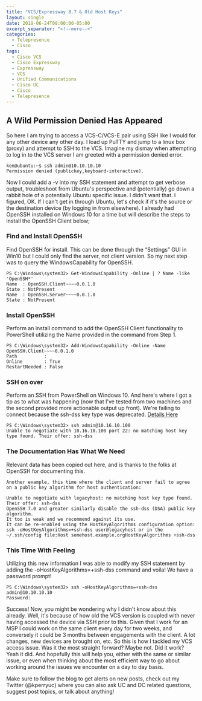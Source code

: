 ```yaml
---
title: "VCS/Expressway 8.7 & Old Host Keys"
layout: single
date: 2019-06-24T08:00:00-05:00
excerpt_separator: "<!--more-->"
categories:
  - Telepresence
  - Cisco
tags:
  - Cisco VCS
  - Cisco Expressway
  - Expressway
  - VCS
  - Unified Communications
  - Cisco UC
  - Cisco
  - Telepresence
---
```

## A Wild Permission Denied Has Appeared

So here I am trying to access a VCS-C/VCS-E pair using SSH like I would for any other device any other day. I load up PuTTY and jump to a linux box (proxy) and attempt to SSH to the VCS.  Imagine my dismay when attempting to log in to the VCS server I am greeted with a permission denied error.

<!--more-->

```text
ken@ubuntu:~$ ssh admin@10.10.10.10
Permission denied (publickey,keyboard-interactive).
```

Now I could add a -v into my SSH statement and attempt to get verbose output, troubleshoot from Ubuntu's perspective and (potentially) go down a rabbit hole of a potentially Ubuntu specific issue. I didn't want that. I figured, OK. If I can't get in through Ubuntu, let's check if it's the source or the destination device (by logging in from elsewhere). I already had OpenSSH installed on Windows 10 for a time but will describe the steps to install the OpenSSH Client below;

### Find and Install OpenSSH

Find OpenSSH for install. This can be done through the “Settings” GUI in Win10 but I could only find the server, not client version. So my next step was to query the WindowsCapability for OpenSSH.

```text
PS C:\Windows\system32> Get-WindowsCapability -Online | ? Name -like 'OpenSSH*'                                         
Name  : OpenSSH.Client~~~~0.0.1.0
State : NotPresent
Name  : OpenSSH.Server~~~~0.0.1.0
State : NotPresent
```

### Install OpenSSH

Perform an install command to add the OpenSSH Client functionality to PowerShell utilizing the Name provided in the command from Step 1.

```text
PS C:\Windows\system32> Add-WindowsCapability -Online -Name OpenSSH.Client~~~~0.0.1.0
Path          :
Online        : True
RestartNeeded : False
```
 
### SSH on over

Perform an SSH from PowerShell on Windows 10. And here's where I got a tip as to what was happening (now that I've tested from two machines and the second provided more actionable output up front). We're failing to connect because the ssh-dss key type was deprecated. [Details Here](https://www.openssh.com/legacy.html)

```text
PS C:\Windows\system32> ssh admin@10.16.10.100
Unable to negotiate with 10.16.10.100 port 22: no matching host key type found. Their offer: ssh-dss 
```

### The Documentation Has What We Need

Relevant data has been copied out here, and is thanks to the folks at OpenSSH for documenting this.

```text
Another example, this time where the client and server fail to agree on a public key algorithm for host authentication:

Unable to negotiate with legacyhost: no matching host key type found. Their offer: ssh-dss
OpenSSH 7.0 and greater similarly disable the ssh-dss (DSA) public key algorithm. 
It too is weak and we recommend against its use. 
It can be re-enabled using the HostKeyAlgorithms configuration option: ssh -oHostKeyAlgorithms=+ssh-dss user@legacyhost or in the ~/.ssh/config file:Host somehost.example.orgHostKeyAlgorithms +ssh-dss
```

### This Time With Feeling

Utilizing this new information I was able to modify my SSH statement by adding the -oHostKeyAlgorithms=+ssh-dss command and voila! We have a password prompt!

```text
PS C:\Windows\system32> ssh -oHostKeyAlgorithms=+ssh-dss admin@10.10.10.10
Password:
```

Success! Now, you might be wondering why I didn't know about this already. Well, it's because of how old the VCS version is coupled with never having accessed the device via SSH prior to this. Given that I work for an MSP I could work on the same client every day for two weeks, and conversely it could be 3 months between engagements with the client. A lot changes, new devices are brought on, etc. So this is how I tackled my VCS access issue. Was it the most straight forward? Maybe not. Did it work? Yeah it did. And hopefully this will help you, either with the same or similar issue, or even when thinking about the most efficient way to go about working around the issues we encounter on a day to day basis.

Make sure to follow the blog to get alerts on new posts, check out my Twitter (@kperryuc) where you can also ask UC and DC related questions, suggest post topics, or talk about anything!
